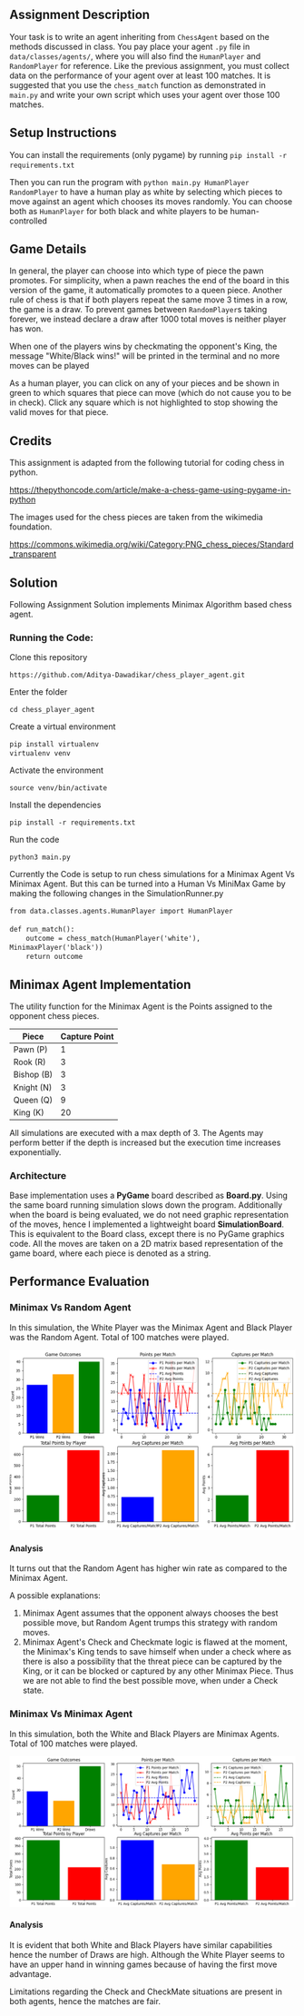 ## Assignment Description
Your task is to write an agent inheriting from `ChessAgent` based on the methods discussed in class. You pay place your agent `.py` file in `data/classes/agents/`, where you will also find the `HumanPlayer` and `RandomPlayer` for reference. Like the previous assignment, you must collect data on the performance of your agent over at least 100 matches. It is suggested that you use the `chess_match` function as demonstrated in `main.py` and write your own script which uses your agent over those 100 matches.

## Setup Instructions
You can install the requirements (only pygame) by running `pip install -r requirements.txt`

Then you can run the program with `python main.py HumanPlayer RandomPlayer` to have a human play as white by selecting which pieces to move against an agent which chooses its moves randomly. You can choose both as `HumanPlayer` for both black and white players to be human-controlled

## Game Details
In general, the player can choose into which type of piece the pawn promotes. For simplicity, when a pawn reaches the end of the board in this version of the game, it automatically promotes to a queen piece. Another rule of chess is that if both players repeat the same move 3 times in a row, the game is a draw. To prevent games between `RandomPlayer`s taking forever, we instead declare a draw after 1000 total moves is neither player has won.

When one of the players wins by checkmating the opponent's King, the message "White/Black wins!" will be printed in the terminal and no more moves can be played

As a human player, you can click on any of your pieces and be shown in green to which squares that piece can move (which do not cause you to be in check). Click any square which is not highlighted to stop showing the valid moves for that piece.

## Credits
This assignment is adapted from the following tutorial for coding chess in python.

https://thepythoncode.com/article/make-a-chess-game-using-pygame-in-python

The images used for the chess pieces are taken from the wikimedia foundation.

https://commons.wikimedia.org/wiki/Category:PNG_chess_pieces/Standard_transparent

## Solution
Following Assignment Solution implements Minimax Algorithm based chess agent.

### Running the Code:
Clone this repository

    https://github.com/Aditya-Dawadikar/chess_player_agent.git

Enter the folder

    cd chess_player_agent

Create a virtual environment

    pip install virtualenv
    virtualenv venv

Activate the environment
    
    source venv/bin/activate

Install the dependencies

    pip install -r requirements.txt

Run the code

    python3 main.py

Currently the Code is setup to run chess simulations for a Minimax Agent Vs Minimax Agent. But this can be turned into a Human Vs MiniMax Game by making the following changes in the SimulationRunner.py

    from data.classes.agents.HumanPlayer import HumanPlayer

    def run_match():
        outcome = chess_match(HumanPlayer('white'), MinimaxPlayer('black'))
        return outcome


## Minimax Agent Implementation

The utility function for the Minimax Agent is the Points assigned to the opponent chess pieces.

| Piece      | Capture Point |
|------------|---------------|
| Pawn (P)   | 1             |
| Rook (R)   | 3             |
| Bishop (B) | 3             |
| Knight (N) | 3             |
| Queen (Q)  | 9             |
| King (K)   | 20            |

All simulations are executed with a max depth of 3. The Agents may perform better if the depth is increased but the execution time increases exponentially.

### Architecture

Base implementation uses a **PyGame** board described as **Board.py**. Using the same board running simulation slows down the program. Additionally when the board is being evaluated, we do not need graphic representation of the moves, hence I implemented a lightweight board **SimulationBoard**. This is equivalent to the Board class, except there is no PyGame graphics code. All the moves are taken on a 2D matrix based representation of the game board, where each piece is denoted as a string.

## Performance Evaluation

### Minimax Vs Random Agent
In this simulation, the White Player was the Minimax Agent and Black Player was the Random Agent. Total of 100 matches were played.

![img](https://github.com/Aditya-Dawadikar/chess_player_agent/blob/master/data/results/Visualization/Minimax_vs_Random.png)

#### Analysis
It turns out that the Random Agent has higher win rate as compared to the Minimax Agent.

A possible explanations:
1. Minimax Agent assumes that the opponent always chooses the best possible move, but Random Agent trumps this strategy with random moves.
2. Minimax Agent's Check and Checkmate logic is flawed at the moment, the Minimax's King tends to save himself when under a check where as there is also a possibility that the threat piece can be captured by the King, or it can be blocked or captured by any other Minimax Piece. Thus we are not able to find the best possible move, when under a Check state.

### Minimax Vs Minimax Agent
In this simulation, both the White and Black Players are Minimax Agents. Total of 100 matches were played.

![img](https://github.com/Aditya-Dawadikar/chess_player_agent/blob/master/data/results/Visualization/Minimax_vs_Minimax.png)

#### Analysis
It is evident that both White and Black Players have similar capabilities hence the number of Draws are high. Although the White Player seems to have an upper hand in winning games because of having the first move advantage.

Limitations regarding the Check and CheckMate situations are present in both agents, hence the matches are fair.
